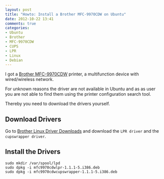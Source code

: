 ```yaml
---
layout: post
title: "Howto: Install a Brother MFC-9970CDW on Ubuntu"
date: 2012-10-22 13:41
comments: true
categories: 
- Ubuntu
- Brother
- MFC-9970CDW
- CUPS
- LPR
- Linux
- Debian
---
```


I got a [Brother MFC-9970CDW](http://www.brother-usa.com/mfc/modeldetail.aspx?PRODUCTID=MFC9970CDW) printer, a multifunction device with  wired/wireless network.

For unknown reasons the driver are not available in Ubuntu and as as user you are not able to find them using the printer configuration search tool.

Thereby you need to download the drivers yourself.

## Download Drivers

Go to [Brother Linux Driver Downloads](http://welcome.solutions.brother.com/bsc/public_s/id/linux/en/download_prn.html) and download the `LPR driver` and the `cupswrapper driver`.

## Install the Drivers

    sudo mkdir /var/spool/lpd
    sudo dpkg -i mfc9970cdwlpr-1.1.1-5.i386.deb
    sudo dpkg -i mfc9970cdwcupswrapper-1.1.1-5.i386.deb 
